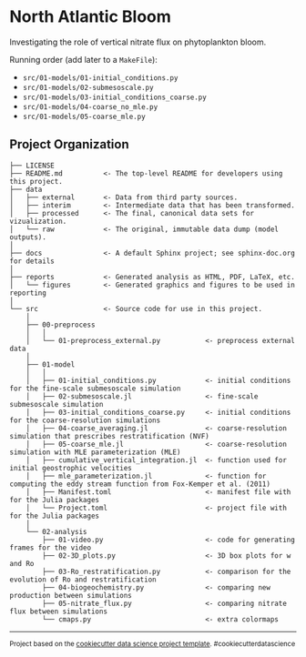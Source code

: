 North Atlantic Bloom
==============================

Investigating the role of vertical nitrate flux on phytoplankton bloom.

Running order (add later to a `MakeFile`):
   - `src/01-models/01-initial_conditions.py`
   - `src/01-models/02-submesoscale.py`
   - `src/01-models/03-initial_conditions_coarse.py`
   - `src/01-models/04-coarse_no_mle.py`
   - `src/01-models/05-coarse_mle.py`

Project Organization
------------

    ├── LICENSE
    ├── README.md          <- The top-level README for developers using this project.
    ├── data
    │   ├── external       <- Data from third party sources.
    │   ├── interim        <- Intermediate data that has been transformed.
    │   ├── processed      <- The final, canonical data sets for vizualization.
    │   └── raw            <- The original, immutable data dump (model outputs).
    │
    ├── docs               <- A default Sphinx project; see sphinx-doc.org for details
    │
    ├── reports            <- Generated analysis as HTML, PDF, LaTeX, etc.
    │   └── figures        <- Generated graphics and figures to be used in reporting
    │
    └── src                <- Source code for use in this project.
        │
        ├── 00-preprocess
        │   │                 
        │   └── 01-preprocess_external.py           <- preprocess external data
        │
        ├── 01-model
        │   │                 
        │   ├── 01-initial_conditions.py            <- initial conditions for the fine-scale submesoscale simulation
        │   ├── 02-submesoscale.jl                  <- fine-scale submesoscale simulation
        │   ├── 03-initial_conditions_coarse.py     <- initial conditions for the coarse-resolution simulations
        │   ├── 04-coarse_averaging.jl              <- coarse-resolution simulation that prescribes restratification (NVF)
        │   ├── 05-coarse_mle.jl                    <- coarse-resolution simulation with MLE parameterization (MLE)
        │   ├── cumulative_vertical_integration.jl  <- function used for initial geostrophic velocities
        │   ├── mle_parameterization.jl             <- function for computing the eddy stream function from Fox-Kemper et al. (2011)
        │   ├── Manifest.toml                       <- manifest file with for the Julia packages
        │   └── Project.toml                        <- project file with for the Julia packages
        │   
        └── 02-analysis
            ├── 01-video.py                         <- code for generating frames for the video
            ├── 02-3D_plots.py                      <- 3D box plots for w and Ro
            ├── 03-Ro_restratification.py           <- comparison for the evolution of Ro and restratification
            ├── 04-biogeochemistry.py               <- comparing new production between simulations
            ├── 05-nitrate_flux.py                  <- comparing nitrate flux between simulations
            └── cmaps.py                            <- extra colormaps     



--------

<p><small>Project based on the <a target="_blank" href="https://drivendata.github.io/cookiecutter-data-science/">cookiecutter data science project template</a>. #cookiecutterdatascience</small></p>
